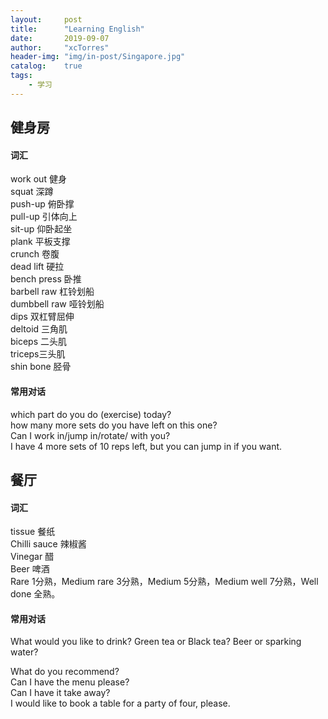 ```yaml
---
layout:     post
title:      "Learning English"
date:       2019-09-07
author:     "xcTorres"
header-img: "img/in-post/Singapore.jpg"
catalog:    true
tags:
    - 学习
---
```


## 健身房
#### 词汇
work out 健身  
squat 深蹲  
push-up 俯卧撑  
pull-up 引体向上  
sit-up 仰卧起坐  
plank  平板支撑  
crunch 卷腹  
dead lift 硬拉  
bench press 卧推  
barbell raw 杠铃划船  
dumbbell raw 哑铃划船  
dips 双杠臂屈伸  
deltoid 三角肌  
biceps 二头肌  
triceps三头肌  
shin bone 胫骨

#### 常用对话
which part do you do (exercise) today?  
how many more sets do you have left on this one?  
Can I work in/jump in/rotate/ with you?  
I have 4 more sets of 10 reps left, but you can jump in if you want.

## 餐厅
#### 词汇  
tissue 餐纸  
Chilli sauce 辣椒酱  
Vinegar 醋  
Beer 啤酒  
Rare 1分熟，Medium rare 3分熟，Medium 5分熟，Medium well 7分熟，Well done 全熟。

#### 常用对话
What would you like to drink? Green tea or Black tea? Beer or sparking water?  

What do you recommend?  
Can I have the menu please?  
Can I have it take away?  
I would like to book a table for a party of four, please.
